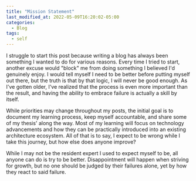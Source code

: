 ```yaml
---
title: "Mission Statement"
last_modified_at: 2022-05-09T16:20:02-05:00
categories:
  - Blog
tags:
  - self
---
```

I struggle to start this post because writing a blog has always been something I wanted to do for various reasons.  Every time I tried to start, another excuse would "block" me from doing something I believed I'd genuinely enjoy.  I would tell myself I need to be better before putting myself out there, but the truth is that by that logic, I will never be good enough.  As I've gotten older, I've realized that the process is even more important than the result, and having the ability to embrace failure is actually a skill by itself.  

While priorities may change throughout my posts, the initial goal is to document my learning process, keep myself accountable, and share some of my thesis' along the way.  Most of my learning will focus on technology advancements and how they can be practically introduced into an existing architecture ecosystem.  All of that is to say, I expect to be wrong while I take this journey, but how else does anyone improve?

While I may not be the resident expert I used to expect myself to be, all anyone can do is try to be better.  Disappointment will happen when striving for growth, but no one should be judged by their failures alone, yet by how they react to said failure. 
